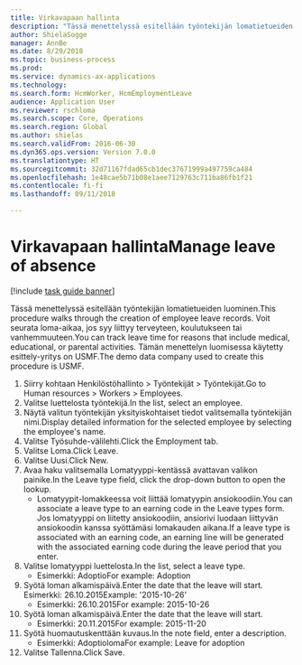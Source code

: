 ```yaml
--- 
title: Virkavapaan hallinta
description: "Tässä menettelyssä esitellään työntekijän lomatietueiden luominen."
author: ShielaSogge
manager: AnnBe
ms.date: 8/29/2018
ms.topic: business-process
ms.prod: 
ms.service: dynamics-ax-applications
ms.technology: 
ms.search.form: HcmWorker, HcmEmploymentLeave
audience: Application User
ms.reviewer: rschloma
ms.search.scope: Core, Operations
ms.search.region: Global
ms.author: shielas
ms.search.validFrom: 2016-06-30
ms.dyn365.ops.version: Version 7.0.0
ms.translationtype: HT
ms.sourcegitcommit: 32d71167fdad65cb1dec37671999a497759ca484
ms.openlocfilehash: 1e48cae5b71b08e1aee7129763c711ba86fb1f21
ms.contentlocale: fi-fi
ms.lasthandoff: 09/11/2018

---
```

# <a name="manage-leave-of-absence"></a><span data-ttu-id="7f8c8-103">Virkavapaan hallinta</span><span class="sxs-lookup"><span data-stu-id="7f8c8-103">Manage leave of absence</span></span>

[!include [task guide banner](../../includes/task-guide-banner.md)]

<span data-ttu-id="7f8c8-104">Tässä menettelyssä esitellään työntekijän lomatietueiden luominen.</span><span class="sxs-lookup"><span data-stu-id="7f8c8-104">This procedure walks through the creation of employee leave records.</span></span> <span data-ttu-id="7f8c8-105">Voit seurata loma-aikaa, jos syy liittyy terveyteen, koulutukseen tai vanhemmuuteen.</span><span class="sxs-lookup"><span data-stu-id="7f8c8-105">You can track leave time for reasons that include medical, educational, or parental activities.</span></span> <span data-ttu-id="7f8c8-106">Tämän menettelyn luomisessa käytetty esittely-yritys on USMF.</span><span class="sxs-lookup"><span data-stu-id="7f8c8-106">The demo data company used to create this procedure is USMF.</span></span>

1. <span data-ttu-id="7f8c8-107">Siirry kohtaan Henkilöstöhallinto > Työntekijät > Työntekijät.</span><span class="sxs-lookup"><span data-stu-id="7f8c8-107">Go to Human resources > Workers > Employees.</span></span>
2. <span data-ttu-id="7f8c8-108">Valitse luettelosta työntekijä.</span><span class="sxs-lookup"><span data-stu-id="7f8c8-108">In the list, select an employee.</span></span>
3. <span data-ttu-id="7f8c8-109">Näytä valitun työntekijän yksityiskohtaiset tiedot valitsemalla työntekijän nimi.</span><span class="sxs-lookup"><span data-stu-id="7f8c8-109">Display detailed information for the selected employee by selecting the employee's name.</span></span>
4. <span data-ttu-id="7f8c8-110">Valitse Työsuhde-välilehti.</span><span class="sxs-lookup"><span data-stu-id="7f8c8-110">Click the Employment tab.</span></span>
5. <span data-ttu-id="7f8c8-111">Valitse Loma.</span><span class="sxs-lookup"><span data-stu-id="7f8c8-111">Click Leave.</span></span>
6. <span data-ttu-id="7f8c8-112">Valitse Uusi.</span><span class="sxs-lookup"><span data-stu-id="7f8c8-112">Click New.</span></span>
7. <span data-ttu-id="7f8c8-113">Avaa haku valitsemalla Lomatyyppi-kentässä avattavan valikon painike.</span><span class="sxs-lookup"><span data-stu-id="7f8c8-113">In the Leave type field, click the drop-down button to open the lookup.</span></span>
    * <span data-ttu-id="7f8c8-114">Lomatyypit-lomakkeessa voit liittää lomatyypin ansiokoodiin.</span><span class="sxs-lookup"><span data-stu-id="7f8c8-114">You can associate a leave type to an earning code in the Leave types form.</span></span> <span data-ttu-id="7f8c8-115">Jos lomatyyppi on liitetty ansiokoodiin, ansiorivi luodaan liittyvän ansiokoodin kanssa syöttämäsi lomakauden aikana.</span><span class="sxs-lookup"><span data-stu-id="7f8c8-115">If a leave type is associated with an earning code, an earning line will be generated with the associated earning code during the leave period that you enter.</span></span>  
8. <span data-ttu-id="7f8c8-116">Valitse lomatyyppi luettelosta.</span><span class="sxs-lookup"><span data-stu-id="7f8c8-116">In the list, select a leave type.</span></span> 
    * <span data-ttu-id="7f8c8-117">Esimerkki: Adoptio</span><span class="sxs-lookup"><span data-stu-id="7f8c8-117">For example: Adoption</span></span>  
9. <span data-ttu-id="7f8c8-118">Syötä loman alkamispäivä.</span><span class="sxs-lookup"><span data-stu-id="7f8c8-118">Enter the date that the leave will start.</span></span> <span data-ttu-id="7f8c8-119">Esimerkki: 26.10.2015</span><span class="sxs-lookup"><span data-stu-id="7f8c8-119">Example: '2015-10-26'</span></span>
    * <span data-ttu-id="7f8c8-120">Esimerkki: 26.10.2015</span><span class="sxs-lookup"><span data-stu-id="7f8c8-120">For example:  2015-10-26</span></span>  
10. <span data-ttu-id="7f8c8-121">Syötä loman alkamispäivä.</span><span class="sxs-lookup"><span data-stu-id="7f8c8-121">Enter the date that the leave will start.</span></span> 
    * <span data-ttu-id="7f8c8-122">Esimerkki: 20.11.2015</span><span class="sxs-lookup"><span data-stu-id="7f8c8-122">For example:  2015-11-20</span></span>  
11. <span data-ttu-id="7f8c8-123">Syötä huomautuskenttään kuvaus.</span><span class="sxs-lookup"><span data-stu-id="7f8c8-123">In the note field, enter a description.</span></span>
    * <span data-ttu-id="7f8c8-124">Esimerkki: Adoptioloma</span><span class="sxs-lookup"><span data-stu-id="7f8c8-124">For example: Leave for adoption</span></span>  
12. <span data-ttu-id="7f8c8-125">Valitse Tallenna.</span><span class="sxs-lookup"><span data-stu-id="7f8c8-125">Click Save.</span></span>


